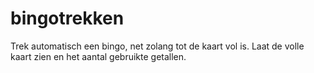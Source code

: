 # bingotrekken
Trek automatisch een bingo, net zolang tot de kaart vol is. Laat de volle kaart zien en het aantal gebruikte getallen.

